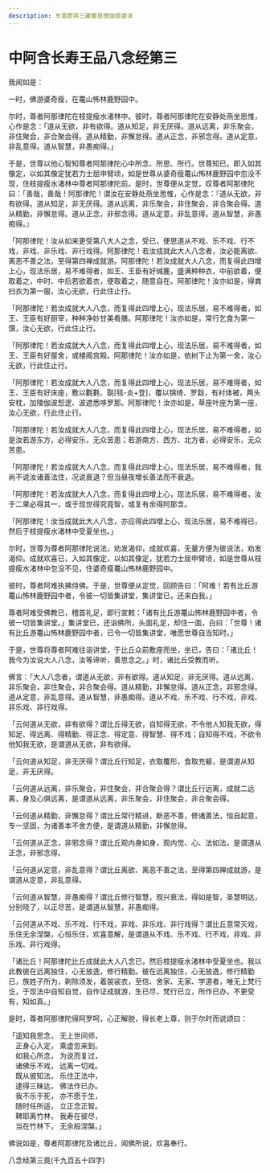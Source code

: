 ```yaml
---
description: 东晋罽宾三藏瞿昙僧伽提婆译
---
```


# 中阿含长寿王品八念经第三

我闻如是：

一时，佛游婆奇瘦，在鼍山怖林鹿野园中。

尔时，尊者阿那律陀在枝提瘦水渚林中。彼时，尊者阿那律陀在安静处燕坐思惟，心作是念：「道从无欲，非有欲得。道从知足，非无厌得。道从远离，非乐聚会，非住聚会，非合聚会得。道从精勤，非懈怠得。道从正念，非邪念得。道从定意，非乱意得。道从智慧，非愚痴得。」

于是，世尊以他心智知尊者阿那律陀心中所念、所思、所行。世尊知已，即入如其像定，以如其像定犹若力士屈申臂顷，如是世尊从婆奇瘦鼍山怖林鹿野园中忽没不现，住枝提瘦水渚林中尊者阿那律陀前。是时，世尊便从定觉，叹尊者阿那律陀曰：「善哉，善哉！阿那律陀！谓汝在安静处燕坐思惟，心作是念：『道从无欲，非有欲得。道从知足，非无厌得。道从远离，非乐聚会，非住聚会，非合聚会得。道从精勤，非懈怠得。道从正念，非邪念得。道从定意，非乱意得。道从智慧，非愚痴得。』

「阿那律陀！汝从如来更受第八大人之念，受已，便思道从不戏、乐不戏、行不戏，非戏、非乐戏、非行戏得。阿那律陀！若汝成就此大人八念者，汝必能离欲、离恶不善之法，至得第四禅成就游。阿那律陀！若汝成就大人八念，而复得此四增上心，现法乐居，易不难得者，如王、王臣有好缄簏，盛满种种衣，中前欲着，便取着之，中时、中后若欲着衣，便取着之，随意自在。阿那律陀！汝亦如是，得粪扫衣为第一服，汝心无欲，行此住止行。

「阿那律陀！若汝成就大人八念，而复得此四增上心，现法乐居，易不难得者，如王、王臣有好厨宰，种种净妙甘美肴膳。阿那律陀！汝亦如是，常行乞食为第一馔，汝心无欲，行此住止行。

「阿那律陀！若汝成就大人八念，而复得此四增上心，现法乐居，易不难得者，如王、王臣有好屋舍，或楼阁宫殿。阿那律陀！汝亦如是，依树下止为第一舍，汝心无欲，行此住止行。

「阿那律陀！若汝成就大人八念，而复得此四增上心，现法乐居，易不难得者，如王、王臣有好床座，敷以氍氀、毾\[毯-炎+登]，覆以锦绮、罗縠，有衬体被，两头安枕，加陵伽波惒逻、波遮悉哆罗那。阿那律陀！汝亦如是，草座叶座为第一座，汝心无欲，行此住止行。

「阿那律陀！若汝成就大人八念，而复得此四增上心，现法乐居，易不难得者，如是汝若游东方，必得安乐，无众苦患；若游南方、西方、北方者，必得安乐，无众苦患。

「阿那律陀！若汝成就大人八念，而复得此四增上心，现法乐居，易不难得者，我尚不说汝诸善法住，况说衰退？但当昼夜增长善法而不衰退。

「阿那律陀！若汝成就大人八念，而复得此四增上心，现法乐居，易不难得者，汝于二果必得其一，或于现世得究竟智，或复有余得阿那含。

「阿那律陀！汝当成就此大人八念，亦应得此四增上心，现法乐居，易不难得已，然后于枝提瘦水渚林中受夏坐也。」

尔时，世尊为尊者阿那律陀说法，劝发渴仰，成就欢喜，无量方便为彼说法，劝发渴仰。成就欢喜已，入如其像定，以如其像定，犹若力士屈申臂顷，如是世尊从枝提瘦水渚林中忽没不见，住婆奇瘦鼍山怖林鹿野园中。

彼时，尊者阿难执拂侍佛。于是，世尊便从定觉，回顾告曰：「阿难！若有比丘游鼍山怖林鹿野园中者，令彼一切皆集讲堂，集讲堂已，还来白我。」

尊者阿难受佛教已，稽首礼足，即行宣敕：「诸有比丘游鼍山怖林鹿野园中者，令彼一切皆集讲堂。」集讲堂已，还诣佛所，头面礼足，却住一面，白曰：「世尊！诸有比丘游鼍山怖林鹿野园中者，已令一切皆集讲堂，唯愿世尊自当知时。」

于是，世尊将尊者阿难往诣讲堂，于比丘众前敷座而坐，坐已，告曰：「诸比丘！我今为汝说大人八念，汝等谛听，善思念之。」时，诸比丘受教而听。

佛言：「大人八念者，谓道从无欲，非有欲得。道从知足，非无厌得。道从远离，非乐聚会，非住聚会，非合聚会得。道从精勤，非懈怠得。道从正念，非邪念得。道从定意，非乱意得。道从智慧，非愚痴得。道从不戏、乐不戏、行不戏，非戏、非乐戏、非行戏得。

「云何道从无欲，非有欲得？谓比丘得无欲，自知得无欲，不令他人知我无欲，得知足、得远离、得精勤、得正念、得定意、得智慧、得不戏；自知得不戏，不欲令他知我无欲，是谓道从无欲，非有欲得。

「云何道从知足，非无厌得？谓比丘行知足，衣取覆形，食取充躯，是谓道从知足，非无厌得。

「云何道从远离，非乐聚会，非住聚会，非合聚会得？谓比丘行远离，成就二远离，身及心俱远离，是谓道从远离，非乐聚会，非住聚会，非合聚会得。

「云何道从精勤，非懈怠得？谓比丘常行精进，断恶不善，修诸善法，恒自起意，专一坚固，为诸善本不舍方便，是谓道从精勤，非懈怠得。

「云何道从正念，非邪念得？谓比丘观内身如身，观内觉、心、法如法，是谓道从正念，非邪念得。

「云何道从定意，非乱意得？谓比丘离欲、离恶不善之法，至得第四禅成就游，是谓道从定意，非乱意得。

「云何道从智慧，非愚痴得？谓比丘修行智慧，观兴衰法，得如是智，圣慧明达，分别晓了，以正尽苦，是谓道从智慧，非愚痴得。

「云何道从不戏、乐不戏、行不戏，非戏、非乐戏、非行戏得？谓比丘意常灭戏，乐住无余涅槃，心恒乐住，欢喜意解，是谓道从不戏、乐不戏、行不戏，非戏、非乐戏、非行戏得。

「诸比丘！阿那律陀比丘成就此大人八念已，然后枝提瘦水渚林中受夏坐也。我以此教彼在远离独住，心无放逸，修行精勤。彼在远离独住，心无放逸，修行精勤已，族姓子所为，剃除须发，着袈裟衣，至信、舍家、无家、学道者，唯无上梵行讫，于现法中自知自觉，自作证成就游，生已尽，梵行已立，所作已办，不更受有，知如真。」

是时，尊者阿那律陀得阿罗呵，心正解脱，得长老上尊，则于尔时而说颂曰：

「遥知我思念， 无上世间师，\
　正身心入定， 乘虚忽来到。\
　如我心所念， 为说而复过，\
　诸佛乐不戏， 远离一切戏。\
　既从彼知法， 乐住正法中，\
　逮得三昧达， 佛法作已办。\
　我不乐于死， 亦不愿于生，\
　随时任所适， 立正念正智。\
　鞞耶离竹林， 我寿在彼尽，\
　当在竹林下， 无余般涅槃。」

佛说如是，尊者阿那律陀及诸比丘，闻佛所说，欢喜奉行。

八念经第三竟(千九百五十四字)
